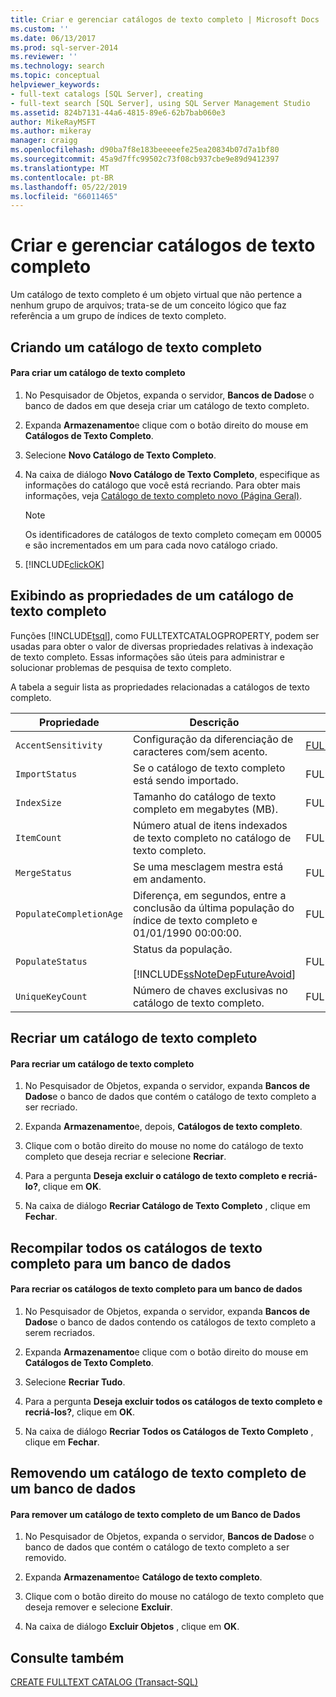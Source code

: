 ```yaml
---
title: Criar e gerenciar catálogos de texto completo | Microsoft Docs
ms.custom: ''
ms.date: 06/13/2017
ms.prod: sql-server-2014
ms.reviewer: ''
ms.technology: search
ms.topic: conceptual
helpviewer_keywords:
- full-text catalogs [SQL Server], creating
- full-text search [SQL Server], using SQL Server Management Studio
ms.assetid: 824b7131-44a6-4815-89e6-62b7bab060e3
author: MikeRayMSFT
ms.author: mikeray
manager: craigg
ms.openlocfilehash: d90ba7f8e183beeeeefe25ea20834b07d7a1bf80
ms.sourcegitcommit: 45a9d7ffc99502c73f08cb937cbe9e89d9412397
ms.translationtype: MT
ms.contentlocale: pt-BR
ms.lasthandoff: 05/22/2019
ms.locfileid: "66011465"
---
```

# <a name="create-and-manage-full-text-catalogs"></a>Criar e gerenciar catálogos de texto completo
  Um catálogo de texto completo é um objeto virtual que não pertence a nenhum grupo de arquivos; trata-se de um conceito lógico que faz referência a um grupo de índices de texto completo.  
  
##  <a name="creating"></a> Criando um catálogo de texto completo  
  
#### <a name="to-create-a-full-text-catalog"></a>Para criar um catálogo de texto completo  
  
1.  No Pesquisador de Objetos, expanda o servidor, **Bancos de Dados**e o banco de dados em que deseja criar um catálogo de texto completo.  
  
2.  Expanda **Armazenamento**e clique com o botão direito do mouse em **Catálogos de Texto Completo**.  
  
3.  Selecione **Novo Catálogo de Texto Completo**.  
  
4.  Na caixa de diálogo **Novo Catálogo de Texto Completo**, especifique as informações do catálogo que você está recriando. Para obter mais informações, veja [Catálogo de texto completo novo &#40;Página Geral&#41;](../../integration-services/general-page-of-integration-services-designers-options.md).  
  
    > [!NOTE]  
    >  Os identificadores de catálogos de texto completo começam em 00005 e são incrementados em um para cada novo catálogo criado.  
  
5.  [!INCLUDE[clickOK](../../includes/clickok-md.md)]  
  
  
  
##  <a name="props"></a> Exibindo as propriedades de um catálogo de texto completo  
 Funções [!INCLUDE[tsql](../../includes/tsql-md.md)], como FULLTEXTCATALOGPROPERTY, podem ser usadas para obter o valor de diversas propriedades relativas à indexação de texto completo. Essas informações são úteis para administrar e solucionar problemas de pesquisa de texto completo.  
  
 A tabela a seguir lista as propriedades relacionadas a catálogos de texto completo.  
  
|Propriedade|Descrição|Função|  
|--------------|-----------------|--------------|  
|`AccentSensitivity`|Configuração da diferenciação de caracteres com/sem acento.|[FULLTEXTCATALOGPROPERTY](/sql/t-sql/functions/fulltextcatalogproperty-transact-sql)|  
|`ImportStatus`|Se o catálogo de texto completo está sendo importado.|FULLTEXTCATALOGPROPERTY|  
|`IndexSize`|Tamanho do catálogo de texto completo em megabytes (MB).|FULLTEXTCATALOGPROPERTY|  
|`ItemCount`|Número atual de itens indexados de texto completo no catálogo de texto completo.|FULLTEXTCATALOGPROPERTY|  
|`MergeStatus`|Se uma mesclagem mestra está em andamento.|FULLTEXTCATALOGPROPERTY|  
|`PopulateCompletionAge`|Diferença, em segundos, entre a conclusão da última população do índice de texto completo e 01/01/1990 00:00:00.|FULLTEXTCATALOGPROPERTY|  
|`PopulateStatus`|Status da população.<br /><br /> [!INCLUDE[ssNoteDepFutureAvoid](../../includes/ssnotedepfutureavoid-md.md)]|FULLTEXTCATALOGPROPERTY|  
|`UniqueKeyCount`|Número de chaves exclusivas no catálogo de texto completo.|FULLTEXTCATALOGPROPERTY|  
  
  
  
##  <a name="rebuildone"></a> Recriar um catálogo de texto completo  
  
#### <a name="to-rebuild-a-full-text-catalog"></a>Para recriar um catálogo de texto completo  
  
1.  No Pesquisador de Objetos, expanda o servidor, expanda **Bancos de Dados**e o banco de dados que contém o catálogo de texto completo a ser recriado.  
  
2.  Expanda **Armazenamento**e, depois, **Catálogos de texto completo**.  
  
3.  Clique com o botão direito do mouse no nome do catálogo de texto completo que deseja recriar e selecione **Recriar**.  
  
4.  Para a pergunta **Deseja excluir o catálogo de texto completo e recriá-lo?**, clique em **OK**.  
  
5.  Na caixa de diálogo **Recriar Catálogo de Texto Completo** , clique em **Fechar**.  
  
  
  
##  <a name="rebuildall"></a> Recompilar todos os catálogos de texto completo para um banco de dados  
  
#### <a name="to-rebuild-the-full-text-catalogs-for-a-database"></a>Para recriar os catálogos de texto completo para um banco de dados  
  
1.  No Pesquisador de Objetos, expanda o servidor, expanda **Bancos de Dados**e o banco de dados contendo os catálogos de texto completo a serem recriados.  
  
2.  Expanda **Armazenamento**e clique com o botão direito do mouse em **Catálogos de Texto Completo**.  
  
3.  Selecione **Recriar Tudo**.  
  
4.  Para a pergunta **Deseja excluir todos os catálogos de texto completo e recriá-los?**, clique em **OK**.  
  
5.  Na caixa de diálogo **Recriar Todos os Catálogos de Texto Completo** , clique em **Fechar**.  
  
  
  
##  <a name="removing"></a> Removendo um catálogo de texto completo de um banco de dados  
  
#### <a name="to-remove-a-full-text-catalog-from-a-database"></a>Para remover um catálogo de texto completo de um Banco de Dados  
  
1.  No Pesquisador de Objetos, expanda o servidor, **Bancos de Dados**e o banco de dados que contém o catálogo de texto completo a ser removido.  
  
2.  Expanda **Armazenamento**e **Catálogo de texto completo**.  
  
3.  Clique com o botão direito do mouse no catálogo de texto completo que deseja remover e selecione **Excluir**.  
  
4.  Na caixa de diálogo **Excluir Objetos** , clique em **OK**.  
  
  
  
## <a name="see-also"></a>Consulte também  
 [CREATE FULLTEXT CATALOG &#40;Transact-SQL&#41;](/sql/t-sql/statements/create-fulltext-catalog-transact-sql)  
  
  
